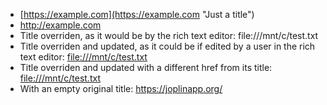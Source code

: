 - [https://example.com](https://example.com "Just a title")
- http://example.com
- Title overriden, as it would be by the rich text editor: file:///mnt/c/test.txt
- Title overriden and updated, as it could be if edited by a user in the rich text editor: [file:///mnt/c/test.txt](file:///mnt/c/test.txt "[edit] Ctrl-click to open [edit]")
- Title overriden and updated with a different href from its title: [file:///mnt/c/test.txt](https://joplinapp.org/ "[edit] Ctrl-click to open [edit]")
- With an empty original title: https://joplinapp.org/